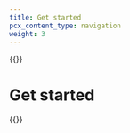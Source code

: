```yaml
---
title: Get started
pcx_content_type: navigation
weight: 3
---
```

{{<render file="_railgun-deprecation-notice.md">}}

# Get started

{{<directory-listing>}}

